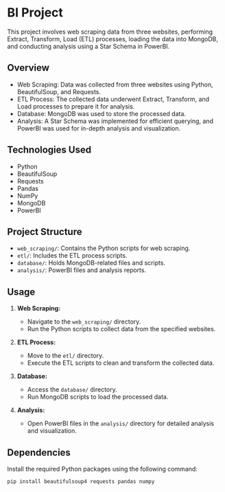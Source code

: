 # BI Project

This project involves web scraping data from three websites, performing Extract, Transform, Load (ETL) processes, loading the data into MongoDB, and conducting analysis using a Star Schema in PowerBI.

## Overview

- Web Scraping: Data was collected from three websites using Python, BeautifulSoup, and Requests.
- ETL Process: The collected data underwent Extract, Transform, and Load processes to prepare it for analysis.
- Database: MongoDB was used to store the processed data.
- Analysis: A Star Schema was implemented for efficient querying, and PowerBI was used for in-depth analysis and visualization.

## Technologies Used

- Python
- BeautifulSoup
- Requests
- Pandas
- NumPy
- MongoDB
- PowerBI

## Project Structure

- `web_scraping/`: Contains the Python scripts for web scraping.
- `etl/`: Includes the ETL process scripts.
- `database/`: Holds MongoDB-related files and scripts.
- `analysis/`: PowerBI files and analysis reports.

## Usage

1. **Web Scraping:**
   - Navigate to the `web_scraping/` directory.
   - Run the Python scripts to collect data from the specified websites.

2. **ETL Process:**
   - Move to the `etl/` directory.
   - Execute the ETL scripts to clean and transform the collected data.

3. **Database:**
   - Access the `database/` directory.
   - Run MongoDB scripts to load the processed data.

4. **Analysis:**
   - Open PowerBI files in the `analysis/` directory for detailed analysis and visualization.

## Dependencies

Install the required Python packages using the following command:

```bash
pip install beautifulsoup4 requests pandas numpy
